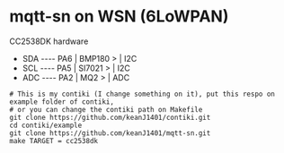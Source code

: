 # mqtt-sn on WSN (6LoWPAN)


CC2538DK hardware
- SDA ---- PA6 |   BMP180 > | I2C <br>
- SCL ---- PA5 |   SI7021 > | I2C <br>
- ADC ---- PA2 |   MQ2    > | ADC <br>
```
# This is my contiki (I change something on it), put this respo on example folder of contiki,
# or you can change the contiki path on Makefile
git clone https://github.com/keanJ1401/contiki.git
cd contiki/example
git clone https://github.com/keanJ1401/mqtt-sn.git
make TARGET = cc2538dk
```
